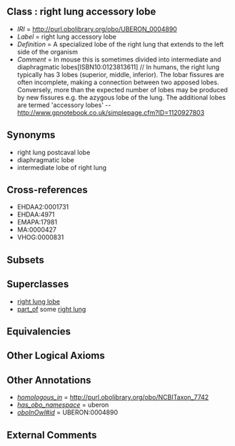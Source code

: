
## Class : right lung accessory lobe

 * *IRI* = http://purl.obolibrary.org/obo/UBERON_0004890
 * *Label* = right lung accessory lobe
 * *Definition* = A specialized lobe of the right lung that extends to the left side of the organism
 * *Comment* = In mouse this is sometimes divided into intermediate and diaphragmatic lobes[ISBN10:0123813611] // In humans, the right lung typically has 3 lobes (superior, middle, inferior). The lobar fissures are often incomplete, making a connection between two apposed lobes. Conversely, more than the expected number of lobes may be produced by new fissures e.g. the azygous lobe of the lung. The additional lobes are termed 'accessory lobes' -- http://www.gpnotebook.co.uk/simplepage.cfm?ID=1120927803

## Synonyms

 * right lung postcaval lobe
 * diaphragmatic lobe
 * intermediate lobe of right lung

## Cross-references

 * EHDAA2:0001731
 * EHDAA:4971
 * EMAPA:17981
 * MA:0000427
 * VHOG:0000831

## Subsets


## Superclasses

 * [right lung lobe](../../UBERON/18/UBERON_0006518.md)
 * [part_of](../../BFO/50/BFO_0000050.md) some [right lung](../../UBERON/67/UBERON_0002167.md)

## Equivalencies


## Other Logical Axioms


## Other Annotations

 * *[homologous_in](../../core#homologous/in/core#homologous_in.md)* = http://purl.obolibrary.org/obo/NCBITaxon_7742
 * *[has_obo_namespace](../../ce/oboInOwl#hasOBONamespace.md)* = uberon
 * *[oboInOwl#id](../../id/oboInOwl#id.md)* = UBERON:0004890

## External Comments

